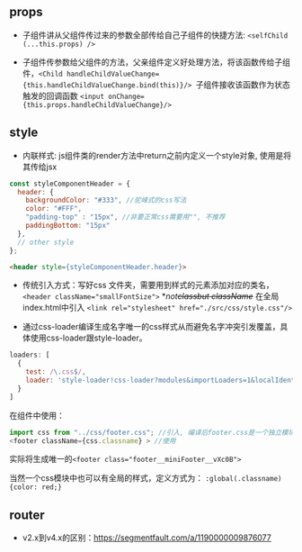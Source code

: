 ## props

- 子组件讲从父组件传过来的参数全部传给自己子组件的快捷方法: ```<selfChild (...this.props) /> ```

- 子组件传参数给父组件的方法，父亲组件定义好处理方法，将该函数传给子组件，```<Child handleChildValueChange={this.handleChildValueChange.bind(this)}/> ```子组件接收该函数作为状态触发的回调函数 ```<input onChange={this.props.handleChildValueChange}/> ```

## style

- 内联样式: js组件类的render方法中return之前内定义一个style对象, 使用是将其传给jsx 
```js
const styleComponentHeader = {
  header: {
	backgroundColor: "#333", //驼峰式的css写法
	color: "#FFF",
	"padding-top" : "15px", //非要正常css需要用"", 不推荐
	paddingBottom: "15px"
  },
  // other style
};

```

```html
<header style={styleComponentHeader.header}>
```

- 传统引入方式：写好css 文件夹，需要用到样式的元素添加对应的类名，``` <header className="smallFontSize"> ``` **not<del>class<del>but className* 在全局index.html中引入 ``` <link rel="stylesheet" href="./src/css/style.css"/> ```

- 通过css-loader编译生成名字唯一的css样式从而避免名字冲突引发覆盖，具体使用css-loader跟style-loader。
```js
loaders: [
  {
	test: /\.css$/,
	loader: 'style-loader!css-loader?modules&importLoaders=1&localIdentName=[name]__[local]__[hash:base64:5]'
  }
]
```
在组件中使用： 
```js
import css from "../css/footer.css"; //引入, 编译后footer.css是一个独立模块了。
<footer className={css.classname} > //使用
```
实际将生成唯一的``` <footer class="footer__miniFooter__vXc0B"> ```

当然一个css模块中也可以有全局的样式，定义方式为： ```:global(.classname){color: red;} ```

## router
- v2.x到v4.x的区别：https://segmentfault.com/a/1190000009876077
